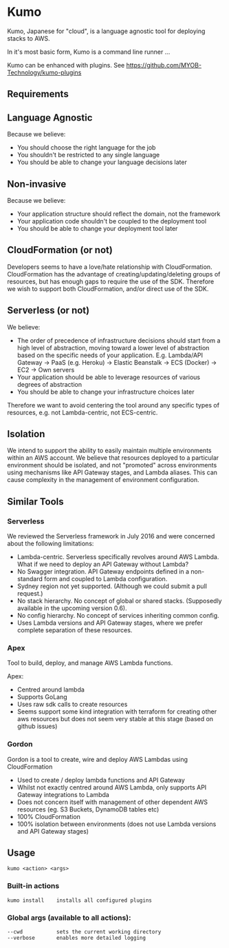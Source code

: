 # Kumo

Kumo, Japanese for "cloud", is a language agnostic tool for deploying stacks to AWS.

In it's most basic form, Kumo is a command line runner ...

Kumo can be enhanced with plugins. See <https://github.com/MYOB-Technology/kumo-plugins>

## Requirements

## Language Agnostic

Because we believe:

- You should choose the right language for the job
- You shouldn't be restricted to any single language
- You should be able to change your language decisions later

## Non-invasive

Because we believe:

- Your application structure should reflect the domain, not the framework
- Your application code shouldn't be coupled to the deployment tool
- You should be able to change your deployment tool later

## CloudFormation (or not)

Developers seems to have a love/hate relationship with CloudFormation.
CloudFormation has the advantage of creating/updating/deleting groups of resources, but has enough gaps to require the use of the SDK.
Therefore we wish to support both CloudFormation, and/or direct use of the SDK.

## Serverless (or not)

We believe:

- The order of precedence of infrastructure decisions should start from a high level of abstraction,
moving toward a lower level of abstraction based on the specific needs of your application. E.g.
Lambda/API Gateway -> PaaS (e.g. Heroku) -> Elastic Beanstalk -> ECS (Docker) -> EC2 -> Own servers
- Your application should be able to leverage resources of various degrees of abstraction
- You should be able to change your infrastructure choices later

Therefore we want to avoid centering the tool around any specific types of resources, e.g. not Lambda-centric, not ECS-centric.

## Isolation

We intend to support the ability to easily maintain multiple environments within an AWS account.
We believe that resources deployed to a particular environment should be isolated,
and not "promoted" across environments using mechanisms like API Gateway stages, and Lambda aliases.
This can cause complexity in the management of environment configuration.

## Similar Tools

### Serverless

We reviewed the Serverless framework in July 2016 and were concerned about the following limitations:

- Lambda-centric. Serverless specifically revolves around AWS Lambda. What if we need to deploy an API Gateway without Lambda?
- No Swagger integration. API Gateway endpoints defined in a non-standard form and coupled to Lambda configuration.
- Sydney region not yet supported. (Although we could submit a pull request.)
- No stack hierarchy. No concept of global or shared stacks. (Supposedly available in the upcoming version 0.6).
- No config hierarchy. No concept of services inheriting common config.
- Uses Lambda versions and API Gateway stages, where we prefer complete separation of these resources.

### Apex

Tool to build, deploy, and manage AWS Lambda functions.

Apex:
- Centred around lambda
- Supports GoLang
- Uses raw sdk calls to create resources
- Seems support some kind integration with terraform for creating other aws resources but does not seem very stable at this stage (based on github issues)

### Gordon

Gordon is a tool to create, wire and deploy AWS Lambdas using CloudFormation

- Used to create / deploy lambda functions and API Gateway
- Whilst not exactly centred around AWS Lambda, only supports API Gateway integrations to Lambda
- Does not concern itself with management of other dependent AWS resources (eg. S3 Buckets, DynamoDB tables etc)
- 100% CloudFormation
- 100% isolation between environments (does not use Lambda versions and API Gateway stages)

## Usage
```
kumo <action> <args>
```
### Built-in actions
```
kumo install    installs all configured plugins
```
### Global args (available to all actions):
```
--cwd           sets the current working directory
--verbose       enables more detailed logging
```
